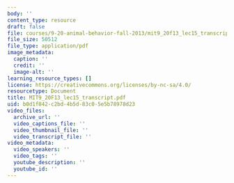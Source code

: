 ```yaml
---
body: ''
content_type: resource
draft: false
file: courses/9-20-animal-behavior-fall-2013/mit9_20f13_lec15_transcript.pdf
file_size: 50512
file_type: application/pdf
image_metadata:
  caption: ''
  credit: ''
  image-alt: ''
learning_resource_types: []
license: https://creativecommons.org/licenses/by-nc-sa/4.0/
resourcetype: Document
title: MIT9_20F13_lec15_transcript.pdf
uid: b0d1f842-c2bd-4b5d-83c0-5e5b78978d23
video_files:
  archive_url: ''
  video_captions_file: ''
  video_thumbnail_file: ''
  video_transcript_file: ''
video_metadata:
  video_speakers: ''
  video_tags: ''
  youtube_description: ''
  youtube_id: ''
---
```


